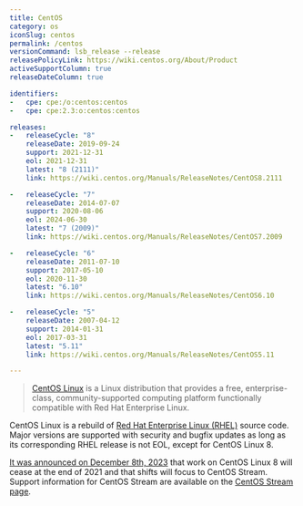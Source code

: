 ```yaml
---
title: CentOS
category: os
iconSlug: centos
permalink: /centos
versionCommand: lsb_release --release
releasePolicyLink: https://wiki.centos.org/About/Product
activeSupportColumn: true
releaseDateColumn: true

identifiers:
-   cpe: cpe:/o:centos:centos
-   cpe: cpe:2.3:o:centos:centos

releases:
-   releaseCycle: "8"
    releaseDate: 2019-09-24
    support: 2021-12-31
    eol: 2021-12-31
    latest: "8 (2111)"
    link: https://wiki.centos.org/Manuals/ReleaseNotes/CentOS8.2111

-   releaseCycle: "7"
    releaseDate: 2014-07-07
    support: 2020-08-06
    eol: 2024-06-30
    latest: "7 (2009)"
    link: https://wiki.centos.org/Manuals/ReleaseNotes/CentOS7.2009

-   releaseCycle: "6"
    releaseDate: 2011-07-10
    support: 2017-05-10
    eol: 2020-11-30
    latest: "6.10"
    link: https://wiki.centos.org/Manuals/ReleaseNotes/CentOS6.10

-   releaseCycle: "5"
    releaseDate: 2007-04-12
    support: 2014-01-31
    eol: 2017-03-31
    latest: "5.11"
    link: https://wiki.centos.org/Manuals/ReleaseNotes/CentOS5.11

---
```


> [CentOS Linux](https://centos.org/centos-linux/) is a Linux distribution that provides a free,
> enterprise-class, community-supported computing platform functionally compatible with Red Hat
> Enterprise Linux.

CentOS Linux is a rebuild of [Red Hat Enterprise Linux (RHEL)](/rhel) source code. Major versions
are supported with security and bugfix updates as long as its corresponding RHEL release is not EOL,
except for CentOS Linux 8.

[It was announced on December 8th, 2023](https://blog.centos.org/2020/12/future-is-centos-stream/)
that work on CentOS Linux 8 will cease at the end of 2021 and that shifts will focus to CentOS
Stream. Support information for CentOS Stream are available on the [CentOS Stream page](/centos-stream).
